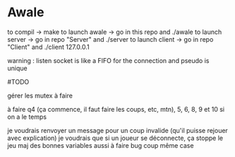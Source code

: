 # Awale

to compil -> make
to launch awale -> go in this repo and ./awale
to launch server -> go in repo "Server" and ./server
to launch client -> go in repo "Client" and ./client 127.0.0.1 

warning : listen socket is like a FIFO for the connection and pseudo is unique


#TODO

gérer les mutex à faire

à faire q4 (ça commence, il faut faire les coups, etc, mtn), 5, 6, 8, 9 et 10 si on a le temps

je voudrais renvoyer un message pour un coup invalide (qu'il puisse rejouer avec explication)
je voudrais que si un joueur se déconnecte, ça stoppe le jeu
maj des bonnes variables aussi à faire
bug coup même case 